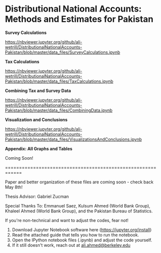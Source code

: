 # Distributional National Accounts: Methods and Estimates for Pakistan

**Survey Calculations**

https://nbviewer.jupyter.org/github/ali-wetrill/DistributionalNationalAccounts-Pakistan/blob/master/data_files/SurveyCalculations.ipynb

**Tax Calculations**

https://nbviewer.jupyter.org/github/ali-wetrill/DistributionalNationalAccounts-Pakistan/blob/master/data_files/TaxCalculations.ipynb

**Combining Tax and Survey Data**

https://nbviewer.jupyter.org/github/ali-wetrill/DistributionalNationalAccounts-Pakistan/blob/master/data_files/CombiningData.ipynb

**Visualization and Conclusions**

https://nbviewer.jupyter.org/github/ali-wetrill/DistributionalNationalAccounts-Pakistan/blob/master/data_files/VisualizationsAndConclusions.ipynb

**Appendix: All Graphs and Tables**

Coming Soon!

============================================================

Paper and better organization of these files are coming soon - check back May 8th!

Thesis Advisor: Gabriel Zucman

Special Thanks To: Emmanuel Saez, Kulsum Ahmed (World Bank Group), Khaleel Ahmed (World Bank Group), and the Pakistan Bureau of Statistics.

If you're non-technical and want to adjust the codes, fear not! 

1) Download Jupyter Notebook software here (https://jupyter.org/install)
2) Read the attached guide that tells you how to run the notebook.
3) Open the IPython notebook files (.ipynb) and adjust the code yourself.
4) If it still doesn't work, reach out at ali.ahmed@berkeley.edu
